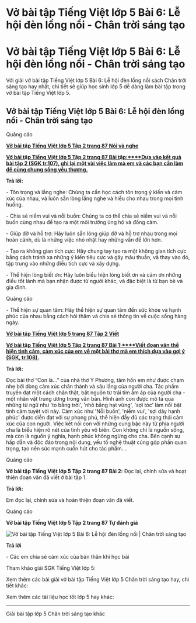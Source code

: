 # Vở bài tập Tiếng Việt lớp 5 Bài 6: Lễ hội đèn lồng nổi - Chân trời sáng tạo

# Vở bài tập Tiếng Việt lớp 5 Bài 6: Lễ hội đèn lồng nổi - Chân trời sáng tạo

Với giải vở bài tập Tiếng Việt lớp 5 Bài 6: Lễ hội đèn lồng nổi sách Chân trời sáng tạo hay nhất, chi tiết sẽ giúp học sinh lớp 5 dễ dàng làm bài tập trong vở bài tập Tiếng Việt lớp 5.

## Vở bài tập Tiếng Việt lớp 5 Bài 6: Lễ hội đèn lồng nổi - Chân trời sáng tạo

Quảng cáo

[**Vở bài tập Tiếng Việt lớp 5 Tập 2 trang 87 Nói và nghe**](https://vietjack.com/vbt-tieng-viet-5-ct/noi-va-nghe-trang-87-vbt-tieng-viet-5-tap-2.jsp)

[**Vở bài tập Tiếng Việt lớp 5 Tập 2 trang 87 Bài tập:****Dựa vào kết quả bài tập 2 (SGK tr.107), ghi lại một vài việc làm mà em và các bạn cần làm để cùng chung sống yêu thương.**](https://vietjack.com/vbt-tieng-viet-5-ct/dua-vao-ket-qua-bai-tap-2-ghi-lai-mot-vai-viec-lam-vm.jsp)

**Trả lời:**

\- Tôn trọng và lắng nghe: Chúng ta cần học cách tôn trọng ý kiến và cảm xúc của nhau, và luôn sẵn lòng lắng nghe và hiểu cho nhau trong mọi tình huống.

\- Chia sẻ niềm vui và nỗi buồn: Chúng ta có thể chia sẻ niềm vui và nỗi buồn cùng nhau để tạo ra một môi trường ủng hộ và đồng cảm.

\- Giúp đỡ và hỗ trợ: Hãy luôn sẵn lòng giúp đỡ và hỗ trợ nhau trong mọi hoàn cảnh, dù là những việc nhỏ nhặt hay những vấn đề lớn hơn.

\- Tạo ra không gian tích cực: Hãy chung tay tạo ra một không gian tích cực bằng cách tránh xa những ý kiến tiêu cực và gây mâu thuẫn, và thay vào đó, tập trung vào những điều tích cực và xây dựng.

\- Thể hiện lòng biết ơn: Hãy luôn biểu hiện lòng biết ơn và cảm ơn những điều tốt lành mà bạn nhận được từ người khác, và đặc biệt là từ bạn bè và gia đình.

Quảng cáo

\- Thể hiện sự quan tâm: Hãy thể hiện sự quan tâm đến sức khỏe và hạnh phúc của nhau bằng cách hỏi thăm và chia sẻ thông tin về cuộc sống hàng ngày.

[**Vở bài tập Tiếng Việt lớp 5 trang 87 Tập 2 Viết**](https://vietjack.com/vbt-tieng-viet-5-ct/viet-trang-87-vbt-tieng-viet-5-tap-2.jsp)

[**Vở bài tập Tiếng Việt lớp 5 Tập 2 trang 87 Bài 1:****Viết đoạn văn thể hiện tình cảm, cảm xúc của em về một bài thơ mà em thích dựa vào gợi ý (SGK, tr.108).**](https://vietjack.com/vbt-tieng-viet-5-ct/viet-doan-van-the-hien-tinh-cam-cam-xuc-cua-em-ve-mot-bai-vm.jsp)

**Trả lời:**

Đọc bài thơ “Con là...” của nhà thơ Y Phương, tâm hồn em như được chạm nhẹ bởi dòng cảm xúc chân thành và sâu lắng của người cha. Tác phẩm truyền đạt một cách chân thật, bắt nguồn từ trái tim ấm áp của người cha - một nhân vật trung ương trong văn bản. Hình ảnh con được mô tả qua những từ ngữ như 'to bằng trời', 'nhỏ bằng hạt vừng', 'sợi tóc' làm nổi bật tình cảm tuyệt vời này. Cảm xúc như 'Nỗi buồn', 'niềm vui', 'sợi dây hạnh phúc' được diễn đạt với sự phong phú, thể hiện đầy đủ các trạng thái cảm xúc của con người. Việc kết nối con với những cung bậc này từ phía người cha là biểu hiện rõ nét của tình yêu vô biên. Con không chỉ là nguồn sống, mà còn là nguồn ý nghĩa, hạnh phúc không ngừng cho cha. Bên cạnh sự hấp dẫn và độc đáo trong nội dung, yếu tố nghệ thuật cũng góp phần quan trọng, tạo nên sức mạnh cuốn hút cho tác phẩm....

Quảng cáo

**Vở bài tập Tiếng Việt lớp 5 Tập 2 trang 87 Bài 2:** Đọc lại, chỉnh sửa và hoạt thiện đoạn văn đã viết ở bài tập 1.

**Trả lời:**

Em đọc lại, chỉnh sửa và hoàn thiện đoạn văn đã viết.

Quảng cáo

**Vở bài tập Tiếng Việt lớp 5 Tập 2 trang 87 Tự đánh giá**

![Vở bài tập Tiếng Việt lớp 5 Bài 6: Lễ hội đèn lồng nổi | Chân trời sáng tạo](https://vietjack.com/vbt-tieng-viet-5-ct/images/bai-6-le-hoi-den-long-noi-2.PNG)

**Trả lời**

\- Các em chia sẻ cảm xúc của bản thân khi học bài 

Tham khảo giải SGK Tiếng Việt lớp 5:

Xem thêm các bài giải vở bài tập Tiếng Việt lớp 5 Chân trời sáng tạo hay, chi tiết khác:

Xem thêm các tài liệu học tốt lớp 5 hay khác:

* * *

Giải bài tập lớp 5 Chân trời sáng tạo khác
